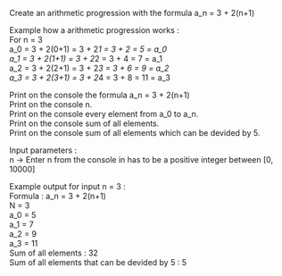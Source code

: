 Create an arithmetic progression with the formula a_n = 3 + 2(n+1)

Example how a arithmetic progression works :<br />
For n = 3<br />
a_0 = 3 + 2(0+1) = 3 + 2*1 = 3 + 2 = 5  = а_0<br />
а_1 = 3 + 2(1+1) = 3 + 2*2 = 3 + 4 = 7  = а_1<br />
а_2 = 3 + 2(2+1) = 3 + 2*3 = 3 + 6 = 9  = а_2 <br />
а_3 = 3 + 2(3+1) = 3 + 2*4 = 3 + 8 = 11 = а_3<br />

Print on the console the formula a_n = 3 + 2(n+1)<br />
Print on the console n.<br />
Print on the console every element from a_0 to a_n.<br />
Print on the console sum of all elements.<br />
Print on the console sum of all elements which can be devided by 5.<br />

Input parameters :<br />
n -> Enter n from the console in has to be a positive integer between [0, 10000]

Example output for input n = 3 :<br />
Formula : a_n = 3 + 2(n+1)<br />
N = 3<br />
a_0 = 5<br />
a_1 = 7<br />
a_2 = 9<br />
a_3 = 11<br />
Sum of all elements : 32<br />
Sum of all elements that can be devided by 5 : 5<br />
